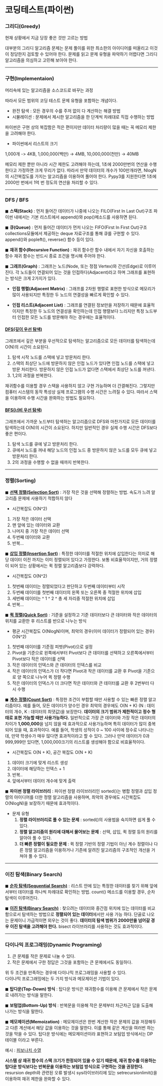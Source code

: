 # 코딩테스트(파이썬)

### 그리디(Greedy)

현재 상황에서 지금 당장 좋은 것만 고르는 방법

대부분의 그리디 알고리즘 문제는 문제 풀이를 위한 최소한의 아이디어를 떠올리고 이것이 정당한지 검토할 수 있어야 한다.
문제를 읽고 문제 유형을 파악하기 어렵다면 그리디 알고리즘을 의심하고 고민해 보아야 한다.

---

### 구현(Implementaion)

머리속에 있는 알고리즘을 소스코드로 바꾸는 과정

따라서 모든 범위의 코딩 테스트 문제 유형을 포함하는 개념이다.

- 완전 탐색 : 모든 경우의 수를 주저 없이 다 계산하는 해결 방법
- 시뮬레이션 : 문제에서 제시한 알고리즘을 한 단계씩 차례대로 직접 수행하는 방법

파이썬은 구현 상의 복잡함은 적은 편이지만 데이터 처리량이 많을 때는 꼭 메모리 제한을 고려해야 한다.

- 파이썬에서 리스트의 크기

1,000개 -> 4KB, 1,000,000(백만) -> 4MB, 10,000,000(천만) -> 40MB

메모리 제한 뿐만 아니라 시간 제한도 고려해야 하는데, 1초에 2000만번의 연산을 수행한다고 가정하면 크게 무리가 없다.
따라서 만약 데이터의 개수가 100만개라면, NlogN의 시간복잡도를 가지는 알고리즘을 이용하여 풀어야 한다.
Pypy3를 지원한다면 1초에 2000만 번에서 1억 번 정도의 연산을 처리할 수 있다.

---

### DFS / BFS

◼ **스택(Stack)** : 먼저 들어간 데이터가 나중에 나오는 FILO(First In Last Out)구조
  파이썬 내에서는 기본 리스트에서 append()와 pop()메소드를 사용하면 된다.

◼ **큐(Queue)** : 먼저 들어간 데이터가 먼저 나오는 FIFO(First In First Out)구조
  collections모듈에서 제공하는 deque 자료구조를 통해 큐를 구현할 수 있다.
  append()와 popleft(), reverse() 함수 등이 있다.

◼ **재귀 함수(Recursive Function)** : 재귀 함수란 함수 내에서 자기 자신을 호출하는 함수
  재귀 함수는 반드시 종료 조건을 명시해 주어야 한다.

◼ **그래프(Graph)** : 그래프는 노드(Node, 또는 정점 Vertex)와 간선(Edge)로 이루어진다.
  각 노드들이 연결되어 있는 것을 인접하다(Adjacent)라고 하며 그래프를 표현하는 방식은 크게 2가지가 있다.

  - **인접 행렬(Adjacent Matrix)** : 그래프를 2차원 행렬로 표현한 방식으로 메모리가 많이 사용되지만 특정한 두 노드의 연결성을 빠르게 확인할 수 있다.

  - **인접 리스트(Adjacent List)** : 그래프를 연결된 정보만을 저장하기 때문에 효율적이지만 특정한 두 노드의 연결성을 확인하는데 인접 행렬보다 느리지만 특정 노드부터 인접한 모든 노드를 방문해야 하는 경우에는 효율적이다.

#### [DFS(깊이 우선 탐색)](https://github.com/username1103/python_coding_test/blob/master/DFS_BFS/dfs.py)

그래프에서 깊은 부분을 우선적으로 탐색하는 알고리즘으로 모든 데이터를 탐색하는데 O(N)의 시간이 소요된다.

1. 탐색 시작 노드를 스택에 넣고 방문처리 한다.
2. 스택의 최상단 노드에 방문하지 않은 인접 노드가 있다면 인접 노드를 스택에 넣고 방문 처리한다. 방문하지 않은 인접 노드가 없다면 스택에서 최상단 노드를 꺼낸다.
3. 1,2의 과정을 반복한다.

재귀함수를 이용할 경우 스택을 사용하지 않고 구현 가능하며 더 간결해진다. 그렇지만 컴퓨터 시스템의 동작 특성상 실제 프로그램의 수행 시간은 느려질 수 있다. 따라서 스택을 이용하여 수행 시간을 완화하는 방법도 필요하다.

#### [BFS(너비 우선 탐색)](https://github.com/username1103/python_coding_test/blob/master/DFS_BFS/bfs.py)

그래프에서 가까운 노드부터 탐색하는 알고리즘으로 DFS와 마찬가지로 모든 데이터를 탐색하는데 O(N)의 시간이 소요된다.
하지만 일반적인 경우 실제 수행 시간은 DFS보다 좋은 편이다.

1. 탐색 노드를 큐에 넣고 방문처리 한다.
2. 큐에서 노드를 꺼내 해당 노드의 인접 노드 중 방문하지 않은 노드를 모두 큐에 넣고 방문처리 한다.
3. 2의 과정을 수행할 수 없을 때까지 반복한다.

---

### 정렬(Sorting)

◼ [**선택 정렬(Selection Sort)**](https://github.com/username1103/python_coding_test/blob/master/sort/selection_sort.py) : 가장 작은 것을 선택해 정렬하는 방법. 속도가 느려 알고리즘 문제에 사용하기 적합하지 않다

  - 시간복잡도 O(N^2)

  1. 가장 작은 데이터 선택
  2. 맨 앞에 있는 데이터와 교환
  3. 나머지 중 가장 작은 데이터 선택
  4. 두번째 데이터와 교환
  5. 반복...

◼ [**삽입 정렬(Insertion Sort)**](https://github.com/username1103/python_coding_test/blob/master/sort/insertion_sort.py) : 특정한 데이터를 적절한 위치에 삽입한다는 의미로 해당 데이터 이전 까지는 이미 정렬되어 있다고 가정한다.
  보통 비효율적이지만, 거의 정렬이 되어 있는 상황에서는 퀵 정렬 알고리즘보다 강력하다.

  - 시간복잡도 O(N^2)

  1. 첫번째 데이터는 정렬되었다고 판단하고 두번째 데이터부터 시작
  2. 두번째 데이터를 첫번째 데이터의 왼쪽 또는 오른쪽 중 적절한 위치에 삽입
  3. 세번째 데이터는 ^ 1 ^ 2 ^ 총 세 자리중 적절한 위치에 삽입
  4. 반복...

◼ [**퀵 정렬(Quick Sort)**](https://github.com/username1103/python_coding_test/blob/master/sort/quick_sort.py) : 기준을 설정하고 기준 데이터보다 큰 데이터와 작은 데이터의 위치를 교환한 후 리스트를 반으로 나누는 방식

  - 평균 시간복잡도 O(NlogN)이며, 최악의 경우(이미 데이터가 정렬되어 있는 경우) O(N^2)

  1. 첫번째 데이터를 기준점 피벗(Pivot)으로 설정
  2. Pivot을 기준으로 왼쪽에서부터 Pivot보다 큰 데이터를 선택하고 오른쪽에서부터 Pivot보다 작은 데이터를 선택
  3. 작은 데이터의 인덱스와 큰 데이터의 인덱스를 비교
  4. 작은 데이터의 인덱스가 더 작다면 Pivot과 작은 데이터를 교환 후 Pivot을 기준으로 양 쪽으로 나누어 퀵 정렬 수행
  5. 작은 데이터의 인덱스가 더 크다면 작은 데이터와 큰 데이터를 교환 후 2번부터 다시 수행

◼ [**계수 정렬(Count Sort)**](https://github.com/username1103/python_coding_test/blob/master/sort/count_sort.py) : 특정한 조건이 부합할 때만 사용할 수 있는 빠른 정렬 알고리즘이다. 예를 들어, 모든 데이터가 양수인 경우 최악의 경우에도 O(N + K) (N : 데이터의 개수, K : 데이터의 최댓값)을 보장한다. **데이터의 크기 범위가 제한적이고 정수 형태로 표현 가능할 때만 사용가능하다.** 일반적으로 가장 큰 데이터와 가장 작은 데이터의 차이가 **1,000,000**을 넘지 않을 때 효과적으로 사용가능하며 특히 데이터가 많이 중복되어 있을 때, 효과적이다. 예를 들어, 학생의 성적이 0 ~ 100 사이에 정수로 나타나는데, 만약 학생수가 매우 많다면 효과적이라고 할 수 있다. 그러나 만약 데이터가 0과 999,999만 있다면, 1,000,000크기의 리스트를 생성해야 함으로 비효율적이다.

  - 시간복잡도 O(N + K), 공간 복잡도 O(N + K)

  1. 데이터 크기에 맞게 리스트 생성
  2. 데이터에 해당하는 인덱스 + 1
  3. 반복..
  4. 앞에서부터 데이터 개수에 맞게 출력

◼ **파이썬 정렬 라이브러리** : 파이썬 정렬 라이브러리인 sorted()는 병합 정렬과 삽입 정렬의 아이디어를 더한 정렬 알고리즘을 사용하며, 최악의 경우에도 시간복잡도 O(NlogN)을 보장하기 때문에 효과적이다.
  - 문제 유형   
    1. **정렬 라이브러리로 풀 수 있는 문제** : sorted()의 사용법을 숙지하면 쉽게 풀 수 있다.
    2. **정렬 알고리즘의 원리에 대해서 물어보는 문제** : 선택, 삽입, 퀵 정렬 등의 원리를 알아야 풀 수 있다.
    3. **더 빠른 정렬이 필요한 문제** : 퀵 정렬 기반의 정렬 기법이 아닌 계수 정렬이나 다른 정렬 알고리즘을 이용하거나 기존에 알려진 알고리즘의 구조적인 개선을 거쳐야 풀 수 있다.

---

### 이진 탐색(Binary Search)

◼ [**순차 탐색(Sequential Search)**](https://github.com/username1103/python_coding_test/blob/master/search/sequential_search.py) : 리스트 안에 있는 특정한 데이터를 찾기 위해 앞에서부터 데이터를 하나씩 차례대로 확인하는 방법.
  count() 메소드를 이용할 경우, 순차 탐색이 이루어진다.

◼ [**이진 탐색(Binary Search)**](https://github.com/username1103/python_coding_test/blob/master/search/binary_search.py) : 찾으려는 데이터와 중간점 위치에 있는 데이터를 비교함으로서 탐색하는 방법으로 **정렬되어 있는 데이터**에서만 사용 가능 하다. 단골로 나오는 문제이니 가급적이면 외우는 것이 좋다. **데이터의 탐색 범위가 2000만을 넘어갈 경우 이진 탐색을 고려해야 한다.** bisect 라이브러리를 사용하는 것도 효과적이다.

---

### 다이나믹 프로그래밍(Dynamic Programing)

1. 큰 문제를 작은 문제로 나눌 수 있다.    
2. 작은 문제에서 구한 정답은 그것을 포함하는 큰 문제에서도 동일하다.

위 두 조건을 만족하는 경우에 다이나믹 프로그래밍을 사용할 수 있다.  
다이나믹 프로그래밍에는 두 가지 방식과 메모제이션 기법이 있다.   

◼ **탑다운(Top-Down) 방식** : 탑다운 방식은 재귀함수를 이용해 큰 문제에서 작은 문제로 내려가는 방식을 말한다.   

◼ **보텀업(Bottom-Up) 방식** : 반복문을 이용해 작은 문제부터 차근차근 답을 도출해 나가는 방식을 말한다.   

◼ **메모제이션(Memoization)** : 메모제이션은 한번 계산한 작은 문제의 값을 저장해두고 다른 계산에서 해당 값을 이용하는 것을 말한다. 이를 통해 같은 계산을 여러번 하는 것을 막을 수 있다. 탑다운 방식에는 메모제이션이라 표현하고 보텀업 방식에서는 DP 테이블 이라고 부른다.

예시 : [피보나치 수열](https://github.com/username1103/python_coding_test/blob/master/Dynamic_programming/fibonacci.py)   

**시스템 상 재귀 함수의 스택 크기가 한정되어 있을 수 있기 때문에, 재귀 함수를 이용하는 탑다운 방식보다는 반복문을 이용하는 보텀업 방식으로 구현하는 것을 권장한다.** resursion depth와 관련된 오류 발생시 sys라이브러리에 있는 setrecursionlimit()을 이용하여 재귀 제한을 완화할 수 있다.